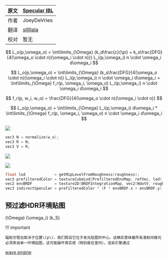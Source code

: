 
原文     | [Specular IBL](https://learnopengl.com/PBR/IBL/Specular-IBL)
      ---|---
作者     | JoeyDeVries
翻译     | [slllllala](https://github.com/dsfdeeeg)
校对     | 暂无











$$
L_o(p,\omega_o) = \int\limits_{\Omega} (k_d\frac{c}{\pi} + k_s\frac{DFG}{4(\omega_o \cdot n)(\omega_i \cdot n)}) L_i(p,\omega_i) n \cdot \omega_i  d\omega_i
$$



$$
L_o(p,\omega_o) = \int\limits_{\Omega} (k_s\frac{DFG}{4(\omega_o \cdot n)(\omega_i \cdot n)} L_i(p,\omega_i) n \cdot \omega_i  d\omega_i = \int\limits_{\Omega} f_r(p, \omega_i, \omega_o) L_i(p,\omega_i) n \cdot \omega_i  d\omega_i
$$





$$
f_r(p, w_i, w_o) = \frac{DFG}{4(\omega_o \cdot n)(\omega_i \cdot n)}
$$



$$
L_o(p,\omega_o) = \int\limits_{\Omega} L_i(p,\omega_i) d\omega_i * \int\limits_{\Omega} f_r(p, \omega_i, \omega_o) n \cdot \omega_i d\omega_i
$$





![](../../img/07/03/02/ibl_prefilter_map.png)



```c++
vec3 N = normalize(w_o);
vec3 R = N;
vec3 V = R;
```




![](../../img/07/03/02/ibl_grazing_angles.png)




![](../../img/07/03/02/ibl_brdf_lut.png)




```c++
float lod             = getMipLevelFromRoughness(roughness);
vec3 prefilteredColor = textureCubeLod(PrefilteredEnvMap, refVec, lod);
vec2 envBRDF          = texture2D(BRDFIntegrationMap, vec2(NdotV, roughness)).xy;
vec3 indirectSpecular = prefilteredColor * (F * envBRDF.x + envBRDF.y) 
```



## 预过滤HDR环境贴图


\(\Omega\)
\(\omega_i\)
\(k_S\)


!!! important

	辐射方程也取决于位置\(p\)，我们假设它位于发光贴图的中心。这确实意味着所有漫射间接光必须来自单一环境贴图，这可能破坏真实感（特别是在室内）。渲染引擎通过

[wave engine](https://www.indiedb.com/features/using-image-based-lighting-ibl)
























